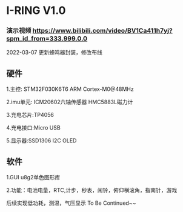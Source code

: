 # I-RING V1.0  
### 演示视频 https://www.bilibili.com/video/BV1Ca411h7yj?spm_id_from=333.999.0.0  

2022-03-07 更新蜂鸣器封装，修改布线

## 硬件  

1.主控: STM32F030K6T6 ARM Cortex-M0@48MHz  

2.imu单元: ICM20602六轴传感器 HMC5883L磁力计  

3.充电芯片:TP4056  

4.充电接口:Micro USB  

5.显示器:SSD1306 I2C OLED  

## 软件  
1.GUI  u8g2单色图形库  

2.功能：电池电量，RTC,计步，秒表，闹铃，俯仰横滚角，指南针，游戏  

后续实现低功耗，测温，气压显示 To Be Continued~~  


